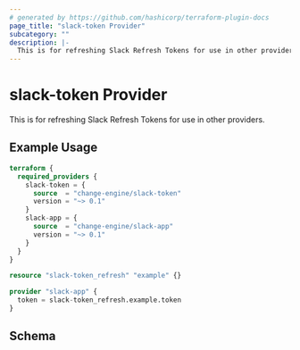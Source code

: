 ```yaml
---
# generated by https://github.com/hashicorp/terraform-plugin-docs
page_title: "slack-token Provider"
subcategory: ""
description: |-
  This is for refreshing Slack Refresh Tokens for use in other providers.
---
```


# slack-token Provider

This is for refreshing Slack Refresh Tokens for use in other providers.

## Example Usage

```terraform
terraform {
  required_providers {
    slack-token = {
      source  = "change-engine/slack-token"
      version = "~> 0.1"
    }
    slack-app = {
      source  = "change-engine/slack-app"
      version = "~> 0.1"
    }
  }
}

resource "slack-token_refresh" "example" {}

provider "slack-app" {
  token = slack-token_refresh.example.token
}
```

<!-- schema generated by tfplugindocs -->
## Schema
